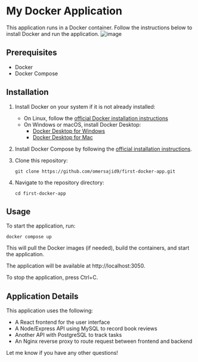 # My Docker Application 

This application runs in a Docker container. Follow the instructions below to install Docker and run the application.
![image](https://github.com/omersajid9/first-docker-app/assets/67452047/04a4dfe6-7acf-4c1e-a5cf-6d529a3c7095)

## Prerequisites

- Docker
- Docker Compose

## Installation 

1. Install Docker on your system if it is not already installed:

   - On Linux, follow the [official Docker installation instructions](https://docs.docker.com/engine/install/)
   - On Windows or macOS, install Docker Desktop:  
     - [Docker Desktop for Windows](https://docs.docker.com/docker-for-windows/install/)
     - [Docker Desktop for Mac](https://docs.docker.com/docker-for-mac/install/)

2. Install Docker Compose by following the [official installation instructions](https://docs.docker.com/compose/install/).

3. Clone this repository:
   ```
   git clone https://github.com/omersajid9/first-docker-app.git
    ```
4. Navigate to the repository directory:
   ```
   cd first-docker-app
    ```

## Usage  

To start the application, run:
   ```
   docker compose up
  ```
This will pull the Docker images (if needed), build the containers, and start the application.  

The application will be available at http://localhost:3050.

To stop the application, press Ctrl+C.

## Application Details

This application uses the following:

- A React frontend for the user interface
- A Node/Express API using MySQL to record book reviews
- Another API with PostgreSQL to track tasks
- An Nginx reverse proxy to route request between frontend and backend

Let me know if you have any other questions!
